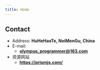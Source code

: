 ```yaml
---
title: Home
---
```


## Contact

- Address: **HuHeHaoTe, NeiMenGu, China**
- E-mail:
  - **olympus_programmer@163.com**
- 资源网站
  - **https://prismjs.com/**

